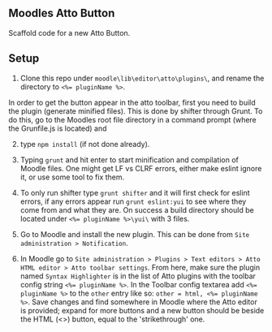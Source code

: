 ## Moodles Atto Button 
Scaffold code for a new Atto Button. 

## Setup
1. Clone this repo under `moodle\lib\editor\atto\plugins\`, and rename the directory to `<%= pluginName %>`.

In order to get the button appear in the atto toolbar, first you need to build the plugin (generate minified files). This is done by shifter through Grunt. To do this, go to the Moodles root file directory in a command prompt (where the Grunfile.js is located) and

2. type `npm install` (if not done already).
3. Typing `grunt` and hit enter to start minification and compilation of Moodle files.
One might get LF vs CLRF errors, either make eslint ignore it, or use some tool to fix them.
4. To only run shifter type `grunt shifter` and it will first check for eslint errors, if any errors appear run `grunt eslint:yui` to see where they come from and what they are.
On success a build directory should be located under `<%= pluginName %>\yui\` with 3 files.

5. Go to Moodle and install the new plugin. This can be done from `Site administration > Notification`.
5. In Moodle go to `Site administration > Plugins > Text editors > Atto HTML editor > Atto toolbar settings`. From here, make sure the plugin named `Syntax Highlighter` is in the list of Atto plugins with the toolbar config string `<%= pluginName %>`. In the Toolbar config textarea add `<%= pluginName %>` to the `other` entry like so: `other = html, <%= pluginName %>`.
Save changes and find somewhere in Moodle where the Atto editor is provided; expand for more buttons and a new button should be beside the HTML (<>) button, equal to the 'strikethrough' one.
